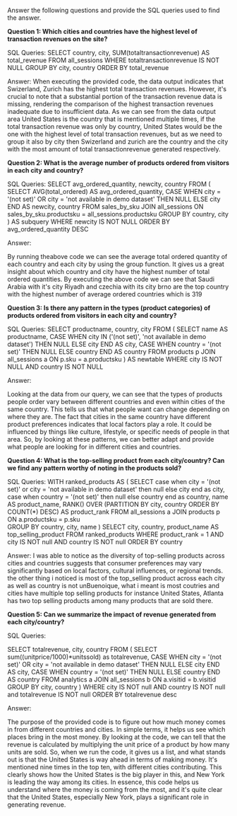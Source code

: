 Answer the following questions and provide the SQL queries used to find the answer.

    
**Question 1: Which cities and countries have the highest level of transaction revenues on the site?**

SQL Queries:
SELECT
  country,
  city,
  SUM(totaltransactionrevenue) AS total_revenue
FROM
  all_sessions
WHERE
  totaltransactionrevenue IS NOT NULL
GROUP BY
  city, country
ORDER BY
  total_revenue

Answer:
When executing the provided code, the data output indicates that Swizerland, Zurich has the highest total transaction revenues. However, it's crucial to note that a substantial portion of the transaction revenue data is missing, rendering the comparison of the highest transaction revenues inadequate due to insufficient data. As we can see from the data output area United States is the country that is mentioned multiple times, if the total transaction revenue was only by country, United States would be the one with the highest level of total transaction revenues, but as we need to group it also by city then Swizerland and zurich are the country and the city with the most amount of total transactionrevenue generated respectively.



**Question 2: What is the average number of products ordered from visitors in each city and country?**


SQL Queries:
  SELECT
  avg_ordered_quantity,
  newcity,
  country
FROM
  (
    SELECT
      AVG(total_ordered) AS avg_ordered_quantity,
      CASE
        WHEN city = '(not set)' OR city = 'not available in demo dataset' THEN NULL
        ELSE city
      END AS newcity,
      country
    FROM
      sales_by_sku
    JOIN
      all_sessions ON sales_by_sku.productsku = all_sessions.productsku
    GROUP BY
      country, city
  ) AS subquery
WHERE
  newcity IS NOT NULL
ORDER BY
  avg_ordered_quantity DESC


Answer:

By running theabove code we can see the average total ordered quantity of each country and each city by using the group function. It gives us a great insight
about which country and city have the highest number of total ordered quantities. By executing the above code we can see that Saudi Arabia with it's city Riyadh and czechia with its city brno are the top country with the highest number of average ordered countries which is 319



**Question 3: Is there any pattern in the types (product categories) of products ordered from visitors in each city and country?**


SQL Queries:
SELECT
    productname,
    country,
    city
FROM
    (
        SELECT
            name AS productname,
            CASE
                WHEN city IN ('(not set)', 'not available in demo dataset') THEN NULL
                ELSE city
            END AS city,
            CASE
                WHEN country = '(not set)' THEN NULL
                ELSE country
            END AS country
        FROM
            products p
        JOIN
            all_sessions a ON p.sku = a.productsku
    ) AS newtable
WHERE
    city IS NOT NULL
    AND country IS NOT NULL


Answer:

Looking at the data from our query, we can see that the types of products people order vary between different countries and even within cities of the same 
country. This tells us that what people want can change depending on where they are. The fact that cities in the same country have different product preferences
indicates that local factors play a role. It could be influenced by things like culture, lifestyle, or specific needs of people in that area.  So, by looking at 
these patterns, we can better adapt and provide what people are looking for in different cities and countries.









**Question 4: What is the top-selling product from each city/country? Can we find any pattern worthy of noting in the products sold?**


SQL Queries:
WITH ranked_products AS (
  SELECT
   case when city = '(not set)' or city = 'not available in demo dataset' then null 
	else city end as city,
    case when country = '(not set)' then null else country end as country,
    name AS product_name,
    RANK() OVER (PARTITION BY city, country ORDER BY COUNT(*) DESC) AS product_rank
  FROM
    all_sessions a
  JOIN
    products p ON a.productsku = p.sku	
  GROUP BY
    country, city, name
)
SELECT
  city,
  country,
  product_name AS top_selling_product
FROM
  ranked_products
WHERE
  product_rank = 1 AND city IS NOT null AND country IS NOT null
ORDER BY
  country


Answer:
I was able to notice as the diversity of top-selling products across cities and countries suggests that consumer preferences may vary significantly based on local factors, cultural influences, or regional trends. the other thing i noticed is most of the top_selling product across each city as well as country is not unBuenoique, what i meant is most coutries and cities have multiple top selling products for instance United States, Atlanta has two top selling products among many products that are sold there.




**Question 5: Can we summarize the impact of revenue generated from each city/country?**

SQL Queries:

SELECT totalrevenue, city, country
FROM (
SELECT
 sum((unitprice/1000)*unitssold) as totalrevenue,
  CASE WHEN city = '(not set)' OR city = 'not available in demo dataset' THEN NULL
       ELSE city
  END AS city,
  CASE WHEN country = '(not set)' THEN NULL
       ELSE country
  END AS country
FROM
  analytics a
JOIN
  all_sessions b ON a.visitid = b.visitid
GROUP BY 
	city, country
	)
WHERE
  city IS NOT null AND country IS NOT null and totalrevenue IS NOT null
ORDER BY 
  totalrevenue desc
  
Answer:

The purpose of the provided code is to figure out how much money comes in from different countries and cities. In simple terms, it helps us see which places
bring in the most money.
By looking at the code, we can tell that the revenue is calculated by multiplying the unit price of a product by how many units are sold. So, when we run the 
code, it gives us a list, and what stands out is that the United States is way ahead in terms of making money. It's mentioned nine times in the top ten, with
different cities contributing. This clearly shows how the United States is the big player in this, and New York is leading the way among its cities.
In essence, this code helps us understand where the money is coming from the most, and it's quite clear that the United States, especially New York, plays a significant role in generating revenue.


